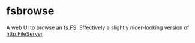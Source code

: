 # fsbrowse
A web UI to browse an [fs.FS](https://pkg.go.dev/io/fs#FS). Effectively a slightly nicer-looking version of [http.FileServer](https://pkg.go.dev/net/http#FileServer).